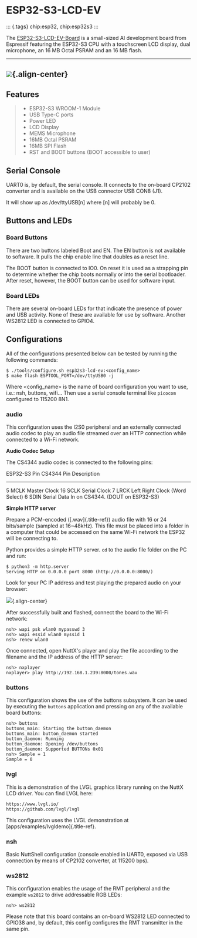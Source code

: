 ESP32-S3-LCD-EV
===============

::: {.tags}
chip:esp32, chip:esp32s3
:::

The
[ESP32-S3-LCD-EV-Board](https://docs.espressif.com/projects/esp-dev-kits/en/latest/esp32s3/esp32-s3-lcd-ev-board/user_guide.html)
is a small-sized AI development board from Espressif featuring the
ESP32-S3 CPU with a touchscreen LCD display, dual microphone, an 16 MB
Octal PSRAM and an 16 MB flash.

  ----------------------------------------
  ![](esp32s3_lcd_ev.png){.align-center}
  ----------------------------------------

Features
--------

> -   ESP32-S3 WROOM-1 Module
> -   USB Type-C ports
> -   Power LED
> -   LCD Display
> -   MEMS Microphone
> -   16MB Octal PSRAM
> -   16MB SPI Flash
> -   RST and BOOT buttons (BOOT accessible to user)

Serial Console
--------------

UART0 is, by default, the serial console. It connects to the on-board
CP2102 converter and is available on the USB connector USB CON8 (J1).

It will show up as /dev/ttyUSB\[n\] where \[n\] will probably be 0.

Buttons and LEDs
----------------

### Board Buttons

There are two buttons labeled Boot and EN. The EN button is not
available to software. It pulls the chip enable line that doubles as a
reset line.

The BOOT button is connected to IO0. On reset it is used as a strapping
pin to determine whether the chip boots normally or into the serial
bootloader. After reset, however, the BOOT button can be used for
software input.

### Board LEDs

There are several on-board LEDs for that indicate the presence of power
and USB activity. None of these are available for use by software.
Another WS2812 LED is connected to GPIO4.

Configurations
--------------

All of the configurations presented below can be tested by running the
following commands:

    $ ./tools/configure.sh esp32s3-lcd-ev:<config_name>
    $ make flash ESPTOOL_PORT=/dev/ttyUSB0 -j

Where \<config\_name\> is the name of board configuration you want to
use, i.e.: nsh, buttons, wifi\... Then use a serial console terminal
like `picocom` configured to 115200 8N1.

### audio

This configuration uses the I2S0 peripheral and an externally connected
audio codec to play an audio file streamed over an HTTP connection while
connected to a Wi-Fi network.

**Audio Codec Setup**

The CS4344 audio codec is connected to the following pins:

  ESP32-S3 Pin   CS4344 Pin   Description
  -------------- ------------ ----------------------------------------------
  5              MCLK         Master Clock
  16             SCLK         Serial Clock
  7              LRCK         Left Right Clock (Word Select)
  6              SDIN         Serial Data In on CS4344. (DOUT on ESP32-S3)

**Simple HTTP server**

Prepare a PCM-encoded ([.wav]{.title-ref}) audio file with 16 or 24
bits/sample (sampled at 16\~48kHz). This file must be placed into a
folder in a computer that could be accessed on the same Wi-Fi network
the ESP32 will be connecting to.

Python provides a simple HTTP server. `cd` to the audio file folder on
the PC and run:

    $ python3 -m http.server
    Serving HTTP on 0.0.0.0 port 8000 (http://0.0.0.0:8000/)

Look for your PC IP address and test playing the prepared audio on your
browser:

![](esp32s3-audio-config-file.png){.align-center}

After successfully built and flashed, connect the board to the Wi-Fi
network:

    nsh> wapi psk wlan0 mypasswd 3
    nsh> wapi essid wlan0 myssid 1
    nsh> renew wlan0

Once connected, open NuttX\'s player and play the file according to the
filename and the IP address of the HTTP server:

    nsh> nxplayer
    nxplayer> play http://192.168.1.239:8000/tones.wav

### buttons

This configuration shows the use of the buttons subsystem. It can be
used by executing the `buttons` application and pressing on any of the
available board buttons:

    nsh> buttons
    buttons_main: Starting the button_daemon
    buttons_main: button_daemon started
    button_daemon: Running
    button_daemon: Opening /dev/buttons
    button_daemon: Supported BUTTONs 0x01
    nsh> Sample = 1
    Sample = 0

### lvgl

This is a demonstration of the LVGL graphics library running on the
NuttX LCD driver. You can find LVGL here:

    https://www.lvgl.io/
    https://github.com/lvgl/lvgl

This configuration uses the LVGL demonstration at
[apps/examples/lvgldemo]{.title-ref}.

### nsh

Basic NuttShell configuration (console enabled in UART0, exposed via USB
connection by means of CP2102 converter, at 115200 bps).

### ws2812

This configuration enables the usage of the RMT peripheral and the
example `ws2812` to drive addressable RGB LEDs:

    nsh> ws2812

Please note that this board contains an on-board WS2812 LED connected to
GPIO38 and, by default, this config configures the RMT transmitter in
the same pin.
